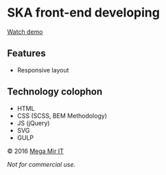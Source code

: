 # SKA front-end developing
[Watch demo](https://whyamiscott.github.io/ska/)

## Features
* Responsive layout

## Technology colophon
* HTML
* CSS (SCSS, BEM Methodology)
* JS (jQuery)
* SVG
* GULP

© 2016 [Mega Mir IT](http://mmit.ru)

*Not for commercial use.*
